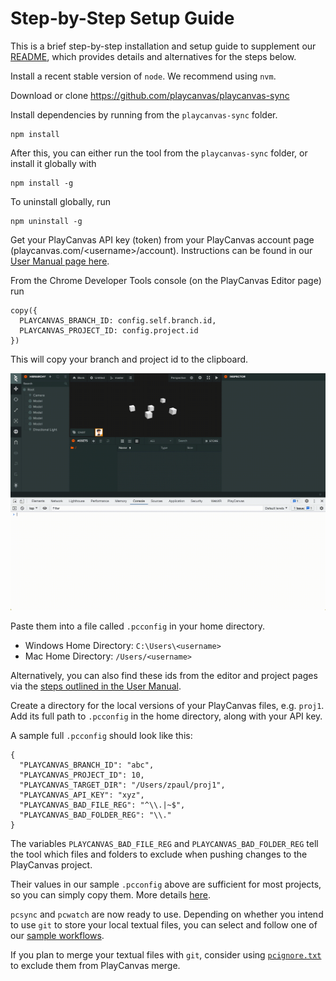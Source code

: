 # Step-by-Step Setup Guide

This is a brief step-by-step installation and setup guide to
supplement our [README](README.md), which
provides details and alternatives for the steps below.

Install a recent stable version of `node`.
We recommend using `nvm`.

Download or clone https://github.com/playcanvas/playcanvas-sync

Install dependencies by running from the `playcanvas-sync` folder.

```
npm install
```

After this, you can either run the tool from the `playcanvas-sync` folder,
or install it globally with
```
npm install -g
```

To uninstall globally, run

```
npm uninstall -g
```
Get your PlayCanvas API key (token) from your PlayCanvas account page
(playcanvas.com/&lt;username&gt;/account). Instructions can be found in our
[User Manual page here](https://developer.playcanvas.com/en/user-manual/api/#authorization).

From the Chrome Developer Tools console
(on the PlayCanvas Editor page) run
```
copy({
  PLAYCANVAS_BRANCH_ID: config.self.branch.id,
  PLAYCANVAS_PROJECT_ID: config.project.id
})
```
This will copy your branch and project id to the clipboard.

![](docs/images/branch-id-project-id-clipboard.gif)

Paste them into a file called `.pcconfig` in your home directory.

* Windows Home Directory: `C:\Users\<username>`
* Mac Home Directory: `/Users/<username>`

Alternatively, you can also find these ids from the editor and
project pages via the
[steps outlined in the User Manual](https://developer.playcanvas.com/en/user-manual/api/#parameters).

Create a directory for the local versions of your PlayCanvas files, e.g.
`proj1`. Add its full path to `.pcconfig` in the home directory, along
with your API key.

A sample full `.pcconfig` should look like this:

```
{
  "PLAYCANVAS_BRANCH_ID": "abc",
  "PLAYCANVAS_PROJECT_ID": 10,
  "PLAYCANVAS_TARGET_DIR": "/Users/zpaul/proj1",
  "PLAYCANVAS_API_KEY": "xyz",
  "PLAYCANVAS_BAD_FILE_REG": "^\\.|~$",
  "PLAYCANVAS_BAD_FOLDER_REG": "\\."
}
```
The variables `PLAYCANVAS_BAD_FILE_REG` and `PLAYCANVAS_BAD_FOLDER_REG` tell
the tool which files and folders to exclude when pushing changes to the
PlayCanvas project.

Their values in our sample `.pcconfig` above are sufficient for most projects, so
you can simply copy them. More details
[here](README.md#files-and-folders-to-exclude).

`pcsync` and `pcwatch` are now ready to use. Depending on
whether you intend to use `git` to store your local
textual files, you can select and follow one of our
[sample workflows](README.md#sample-workflows).

If you plan to merge your textual
files with `git`, consider using
[`pcignore.txt`](README.md#the-pcignoretxt-file)
to exclude them from PlayCanvas merge.
